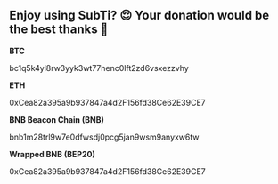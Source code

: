 ## Enjoy using SubTi? 😌 Your donation would be the best thanks 💚



**BTC**

bc1q5k4yl8rw3yyk3wt77henc0lft2zd6vsxezzvhy



**ETH**

0xCea82a395a9b937847a4d2F156fd38Ce62E39CE7



**BNB Beacon Chain (BNB)**

bnb1m28trl9w7e0dfwsdj0pcg5jan9wsm9anyxw6tw



**Wrapped BNB (BEP20)**

0xCea82a395a9b937847a4d2F156fd38Ce62E39CE7
